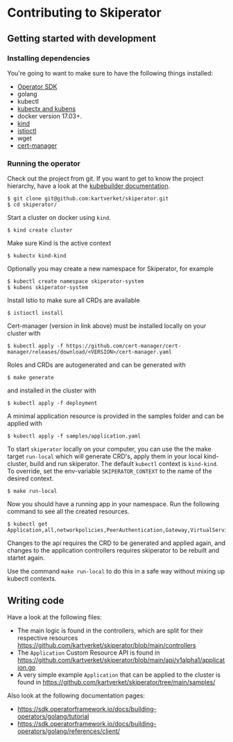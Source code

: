 # Contributing to Skiperator

## Getting started with development

### Installing dependencies

You're going to want to make sure to have the following things installed:

- [Operator SDK](https://sdk.operatorframework.io/docs/building-operators/golang/installation)
- golang
- kubectl
- [kubectx and kubens](https://github.com/ahmetb/kubectx)
- docker version 17.03+.
- [kind](https://kind.sigs.k8s.io)
- [istioctl](https://istio.io/latest/docs/setup/install/istioctl/)
- wget
- [cert-manager](https://cert-manager.io/docs/installation/)

### Running the operator

Check out the project from git. If you want to get to know the project
hierarchy, have a look at the [kubebuilder documentation](https://book.kubebuilder.io/cronjob-tutorial/basic-project.html).

```
$ git clone git@github.com:kartverket/skiperator.git
$ cd skiperator/
```

Start a cluster on docker using `kind`.

```
$ kind create cluster
```

Make sure Kind is the active context

```
$ kubectx kind-kind
```

Optionally you may create a new namespace for Skiperator, for example

```
$ kubectl create namespace skiperator-system
$ kubens skiperator-system
```

Install Istio to make sure all CRDs are available

```
$ istioctl install
```

Cert-manager (version in link above) must be installed locally on your cluster with

```
$ kubectl apply -f https://github.com/cert-manager/cert-manager/releases/download/<VERSION>/cert-manager.yaml
```

Roles and CRDs are autogenerated and can be generated with

```
$ make generate
```

and installed in the cluster with

```
$ kubectl apply -f deployment
```

A minimal application resource is provided in the samples folder and can be applied with

```
$ kubectl apply -f samples/application.yaml
```

To start `skiperator` locally on your computer, you can use the the make target `run-local`
which will generate CRD's, apply them in your local kind-cluster, build and run skiperator.
The default `kubectl` context is `kind-kind`. To override, set the env-variable `SKIPERATOR_CONTEXT`
to the name of the desired context.

```
$ make run-local
```

Now you should have a running app in your namespace. Run the following command
to see all the created resources.

```
$ kubectl get Application,all,networkpolicies,PeerAuthentication,Gateway,VirtualService,Sidecar
```

Changes to the api requires the CRD to be generated and applied again, and changes to the application controllers requires skiperator to be rebuilt and startet again.

Use the command `make run-local` to do this in a safe way without mixing up kubectl contexts.

## Writing code

Have a look at the following files:

- The main logic is found in the controllers, which are split for their respective resources https://github.com/kartverket/skiperator/blob/main/controllers
- The `Application` Custom Resource API is found in https://github.com/kartverket/skiperator/blob/main/api/v1alpha1/application.go
- A very simple example `Application` that can be applied to the cluster is found in https://github.com/kartverket/skiperator/tree/main/samples/

Also look at the following documentation pages:

- https://sdk.operatorframework.io/docs/building-operators/golang/tutorial
- https://sdk.operatorframework.io/docs/building-operators/golang/references/client/
